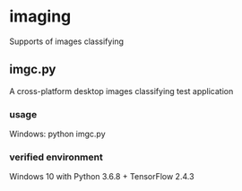 # imaging
Supports of images classifying

## imgc.py
A cross-platform desktop images classifying test application

### usage
Windows: python imgc.py

### verified environment
Windows 10 with Python 3.6.8 + TensorFlow 2.4.3
